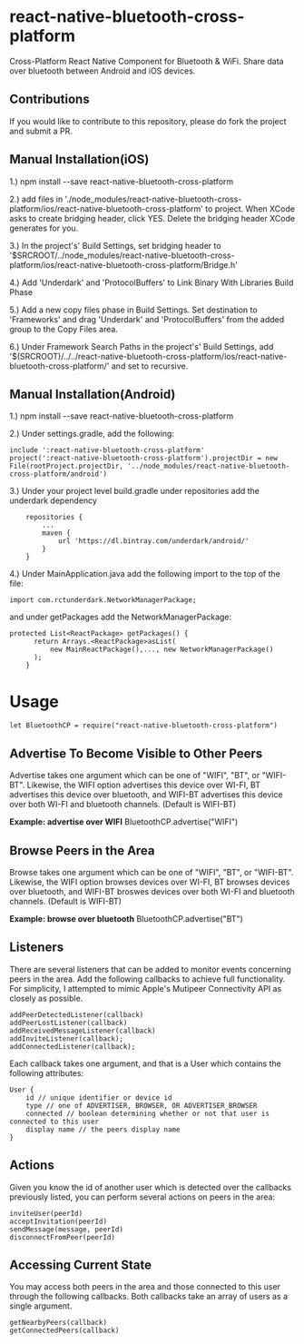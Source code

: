 # react-native-bluetooth-cross-platform
Cross-Platform React Native Component for Bluetooth &amp; WiFi. Share data over bluetooth between Android and iOS devices.

## Contributions
If you would like to contribute to this repository, please do fork the project and submit a PR.

## Manual Installation(iOS)
1.) npm install --save react-native-bluetooth-cross-platform  

2.) add files in './node_modules/react-native-bluetooth-cross-platform/ios/react-native-bluetooth-cross-platform' to project. When XCode asks to create bridging header, click YES. Delete the bridging header XCode generates for you.

3.) In the project's' Build Settings, set bridging header to '$SRCROOT/../node_modules/react-native-bluetooth-cross-platform/ios/react-native-bluetooth-cross-platform/Bridge.h'

4.) Add 'Underdark' and 'ProtocolBuffers' to Link Binary With Libraries Build Phase

5.) Add a new copy files phase in Build Settings. Set destination to 'Frameworks' and drag 'Underdark' and 'ProtocolBuffers' from the added group to the Copy Files area.

6.) Under Framework Search Paths in the project's' Build Settings, add '$(SRCROOT)/../../react-native-bluetooth-cross-platform/ios/react-native-bluetooth-cross-platform/' and set to recursive.

## Manual Installation(Android)
1.) npm install --save react-native-bluetooth-cross-platform

2.) Under settings.gradle, add the following:
```
include ':react-native-bluetooth-cross-platform'
project(':react-native-bluetooth-cross-platform').projectDir = new File(rootProject.projectDir, '../node_modules/react-native-bluetooth-cross-platform/android')
```

3.) Under your project level build.gradle under repositories add the underdark dependency
```
    repositories {
		...
        maven {
            url 'https://dl.bintray.com/underdark/android/'
        }
    }
```

4.) Under MainApplication.java add the following import to the top of the file:
```
import com.rctunderdark.NetworkManagerPackage;
```
and under getPackages add the NetworkManagerPackage:
```
protected List<ReactPackage> getPackages() {
      return Arrays.<ReactPackage>asList(
          new MainReactPackage(),..., new NetworkManagerPackage()
      );
    }
```

# Usage
```
let BluetoothCP = require("react-native-bluetooth-cross-platform")
```
## Advertise To Become Visible to Other Peers
Advertise takes one argument which can be one of "WIFI", "BT", or "WIFI-BT". Likewise, the WIFI option advertises this device over WI-FI, BT advertises this device over bluetooth, and WIFI-BT advertises this device over both WI-FI and bluetooth channels. (Default is WIFI-BT)

**Example: advertise over WIFI**
BluetoothCP.advertise("WIFI")

## Browse Peers in the Area
Browse takes one argument which can be one of "WIFI", "BT", or "WIFI-BT". Likewise, the WIFI option browses devices over WI-FI, BT browses devices over bluetooth, and WIFI-BT broswes devices over both WI-FI and bluetooth channels. (Default is WIFI-BT)

**Example: browse over bluetooth**
BluetoothCP.advertise("BT")

## Listeners
There are several listeners that can be added to monitor events concerning peers in the area. Add the following callbacks to achieve full functionality. For simplicity, I attempted to mimic Apple's Mutipeer Connectivity API as closely as possible.
```
addPeerDetectedListener(callback)
addPeerLostListener(callback)
addReceivedMessageListener(callback)
addInviteListener(callback);
addConnectedListener(callback);
```
Each callback takes one argument, and that is a User which contains the following attributes:
```
User {
	id // unique identifier or device id
    type // one of ADVERTISER, BROWSER, OR ADVERTISER_BROWSER
    connected // boolean determining whether or not that user is connected to this user
    display name // the peers display name
}
```
## Actions
Given you know the id of another user which is detected over the callbacks previously listed, you can perform several actions on peers in the area:
```
inviteUser(peerId)
acceptInvitation(peerId)
sendMessage(message, peerId)
disconnectFromPeer(peerId)
 ```
## Accessing Current State
You may access both peers in the area and those connected to this user through the following callbacks. Both callbacks take an array of users as a single argument.
```
getNearbyPeers(callback)
getConnectedPeers(callback)
```
